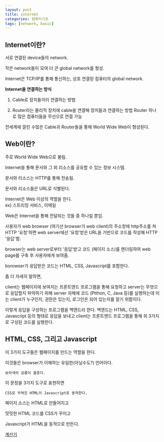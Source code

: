 ```yaml
---
layout: post
title: internet
categories: 컴퓨터기초
tags: [network, basic]
---
```


## Internet이란?

서로 연결된 device들의 network.  

작은 network들이 모여 더 큰 global network를 형성.  

Internet은 TCP/IP를 통해 통신하는, 상호 연결된 컴퓨터의 global network.  

**Internet을 연결하는 방식**

1. Cable로 장치들끼리 연결하는 방법

1. Router라는 물리적 장치에 cable을 연결해 장치들과 연결하는 방법
    Router 하나로 많은 컴퓨터들을 무선으로 연결 가능

전세계에 깔린 수많은 Cable과 Router들을 통해 World Wide Web이 형성된다.

## Web이란?

주로 World Wide Web으로 불림.  

Internet을 통해 문서와 그 외 리소스를 공유할 수 있는 정보 시스템.  

문서와 리소스는 HTTP를 통해 전송됨.  

문서와 리소스들은 URL로 식별된다.

Internet은 Web 이상의 역할을 한다.  
ex) 스트리밍 서비스, 이메일  

Web은 Internet을 통해 전달되는 것들 중 하나일 뿐임.  

사용자가 web browser (여기선 browser가 web client)의 주소창에 http주소를 쳐 HTTP '요청'하면 web server에선 '요청'받은 URL을 기반으로 코드를 작성해 HTTP '응답'함.  

browser는 web server로부터 '응답'받고 코드 (페이지 소스)를 렌더링하여 web page를 구축 후 사용자에게 보여줌.  

borowser가 응답받은 코드는 HTML, CSS, Javascript를 포함한다.

좀 더 자세히 말하면,  

client는 웹페이지에 보여지는 프론트엔드 프로그램을 통해 요청하고 server는 무엇으로 응답할지 파악하기 위해 server 자체에 코드 (Ptthon, C, Java 등)를 실행하는데 이는 client가 누구인지, 권한은 있는지, 로그인은 되어 있는지를 알기 위함이다.  

이렇게 응답을 구성하는 프로그램을 백엔드라 한다. 백엔드는 HTML, CSS, Javascript 등의 형태로 응답을 보내고 client는 프론트엔드 프로그램을 통해 위 3가지로 구성된 코드를 실행한다.  

## HTML, CSS, 그리고 Javascript

이 3가지 도구들은 웹페이지를 만드는 역할을 한다.  

이것들은 browser가 이해하는 유일한(아닐수도?) 언어이다.  

```
보라색의 공룡이 춤춘다.
```

이 문장을 3가지 도구로 표현하면

```
CSS로 꾸며진 HTML이 Javascript로 동작한다.
```

페이지 소스는 HTML로 만들어지고  

밋밋한 HTML 코드를 CSS가 꾸미고  

Javascript가 HTML을 동적으로 만든다.  

[계산기](https://codepen.io/giana/pen/GJMBEv)



